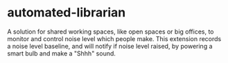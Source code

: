 # automated-librarian
A solution for shared working spaces, like open spaces or big offices, to monitor and control noise level which people make. This extension records a noise level baseline, and will notify if noise level raised, by powering a smart bulb and make a "Shhh" sound.
